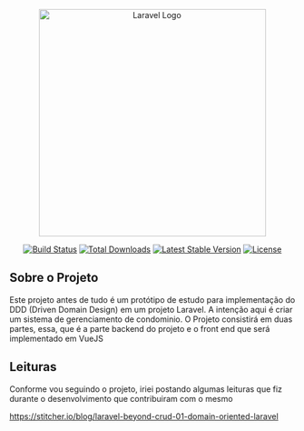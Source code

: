 <p align="center"><a href="https://laravel.com" target="_blank"><img src="https://raw.githubusercontent.com/laravel/art/master/logo-lockup/5%20SVG/2%20CMYK/1%20Full%20Color/laravel-logolockup-cmyk-red.svg" width="400" alt="Laravel Logo"></a></p>

<p align="center">
<a href="https://github.com/laravel/framework/actions"><img src="https://github.com/laravel/framework/workflows/tests/badge.svg" alt="Build Status"></a>
<a href="https://packagist.org/packages/laravel/framework"><img src="https://img.shields.io/packagist/dt/laravel/framework" alt="Total Downloads"></a>
<a href="https://packagist.org/packages/laravel/framework"><img src="https://img.shields.io/packagist/v/laravel/framework" alt="Latest Stable Version"></a>
<a href="https://packagist.org/packages/laravel/framework"><img src="https://img.shields.io/packagist/l/laravel/framework" alt="License"></a>
</p>

## Sobre o Projeto

Este projeto antes de tudo é um protótipo de estudo para implementação do DDD (Driven Domain Design) em um projeto Laravel. A intenção aqui é criar um sistema de gerenciamento de condominio. O Projeto consistirá em duas partes, essa, que é a parte backend do projeto e o front end que será implementado em VueJS

## Leituras
Conforme vou seguindo o projeto, iriei postando algumas leituras que fiz durante o desenvolvimento que contribuiram com o mesmo

https://stitcher.io/blog/laravel-beyond-crud-01-domain-oriented-laravel



